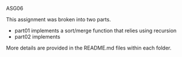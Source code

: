 ASG06

This assignment was broken into two parts.

- part01 implements a sort/merge function that relies using recursion
- part02 implements

More details are provided in the README.md files within each folder.
